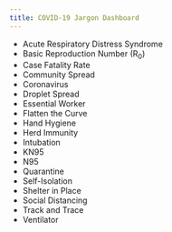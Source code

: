 ```yaml
---
title: COVID-19 Jargon Dashboard
---
```


- Acute Respiratory Distress Syndrome
- Basic Reproduction Number (R<sub>0</sub>)
- Case Fatality Rate
- Community Spread
- Coronavirus
- Droplet Spread
- Essential Worker
- Flatten the Curve
- Hand Hygiene
- Herd Immunity
- Intubation
- KN95
- N95
- Quarantine
- Self-Isolation
- Shelter in Place
- Social Distancing
- Track and Trace
- Ventilator
